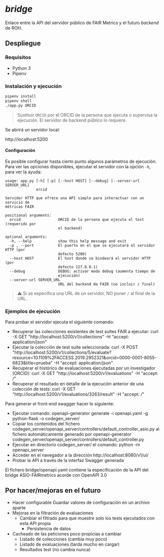 # *bridge*

Enlace entre la API del servidor público de FAIR Metrics y el futuro *backend*
de ROH.

## Despliegue

### Requisitos

- Python 3
- Pipenv

### Instalación y ejecución

``` bash
pipenv install
pipenv shell
./app.py ORCID
```

> Sustituir `ORCID` por el ORCID de la persona que ejecuta o supervisa la ejecución. El servidor de backend público
> lo requiere.

Se abrirá un servidor local:

http://localhost:5200

#### Configuración

Es posible configurar hasta cierto punto algunos parámetros de ejecución. Para ver las opciones disponibles, ejecutar el
servidor con la opción `-h`, para ver la ayuda:

```
usage: app.py [-h] [-p] [--host HOST] [--debug] [--server-url SERVER_URL]
              orcid

Servidor HTTP que ofrece una API simple para interactuar con un servicio de
métricas FAIR

positional arguments:
  orcid                 ORCID de la persona que ejecuta el test (requerido por
                        el backend)

optional arguments:
  -h, --help            show this help message and exit
  -p , --port           El puerto en el que se ejecutará el servidor HTTP (por
                        defecto 5200)
  --host HOST           El host donde se bindeará el servidor HTTP (por
                        defecto 127.0.0.1)
  --debug               DEBUG: activar modo debug (aumenta tiempo de
                        ejecución)
  --server-url SERVER_URL
                        URL del backend de FAIR (no incluir / final)
```

> :warning: Si se especifica una URL de un servidor, NO poner `/` al final de la URL.

### Ejemplos de ejecución

Para probar el servidor ejecuta el siguiente comando:
- Recuperar las colecciones existentes de test suites FAIR a ejecutar:
	curl -X GET "http://localhost:5200/v1/collections" -H "accept: application/json"
- Ejecutar la colección de test suite seleccionada:
	curl -X POST "http://localhost:5200/v1/collections/5/evaluate?resource=10.1109%2FACCESS.2019.2952321&orcid=0000-0001-8055-6823&title=prueba" -H "accept: application/json"
- Recuperar el histórico de evaluaciones ejecutadas por un investigador (ORCID):
	curl -X GET "http://localhost:5200/v1/evaluations" -H "accept: */*"
- Recuperar el resultado en detalle de la ejecución anterior de una colección de tests:
	curl -X GET "http://localhost:5200/v1/evaluations/3263/result" -H "accept: */*"
	

Para generar el front-end swagger hacer lo siguiente:
- Ejecutar comando: openapi-generator generate -i openapi.yaml -g python-flask -o codegen_server/
- Copiar los contenidos del fichero codegen_server/openapi_server/controllers/default_controller_asio.py al fichero automáticamente generado por openapi-generator codegen_server/openapi_server/controllers/default_controller.py
- Ejecutar en directorio codegen_server/ el comando: python -m openapi_server
- Acceder en el navegador a la dirección http://localhost:8080/v1/ui/
- Probar la API a través de la interfaz Swagger generada

El fichero bridge/openapi.yaml contiene la especificación de la API del bridge ASIO-FAIRmetrics acorde con OpenAPI 3.0


## Por hacer/mejoras en el futuro

- Hacer configurable
  Guardar valores de configuración en un archivo aparte
- Mejoras en la filtración de evaluaciones
  - Cambiar el filtrado para que muestre solo los tests ejecutados con esta API
    propia
    - Persistencia de datos
- Cacheado de las peticiones poco propicias a cambiar
  - Listado de colecciones (cambia muy poco)
  - Listado de evaluaciones (tarda mucho en cargar)
  - Resultados test (no cambia nunca)
